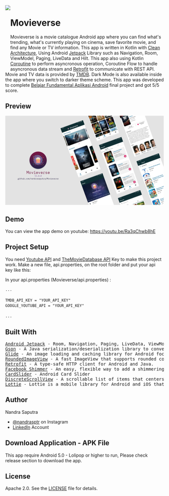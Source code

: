 <img height='200' src="app/src/main/res/mipmap-xxxhdpi/ic_movieverse.png" align="left">

# Movieverse
Movieverse is a movie catalogue Android app where you can find what's trending, what's currently playing on cinema, save favorite movie, and find any Movie or TV information. This app is written in Kotlin with <a href='https://blog.cleancoder.com/uncle-bob/2012/08/13/the-clean-architecture.html'>Clean Architecture</a>, Using Android <a href='https://developer.android.com/jetpack'>Jetpack</a> Library such as Navigation, Room, ViewModel, Paging, LiveData and Hilt. This app also using Kotlin <a href='https://github.com/Kotlin/kotlinx.coroutines'>Coroutine</a> to perform asyncronous operation, Coroutine Flow to handle asyncronous data stream and <a href='https://square.github.io/retrofit/'>Retrofit</a> to communicate with REST API. Movie and TV data is provided by <a href='https://www.themoviedb.org/'>TMDB</a>. Dark Mode is also available inside the app where you switch to darker theme scheme. This app was developed to complete <a href='https://www.dicoding.com/academies/14'>Belajar Fundamental Aplikasi Android</a> final project and got 5/5 score.

## Preview
<p float="center">
  <img src="docs/Movieverse%20App%20Presentation%20V2.png" width="1000" />
</p>

## Demo
You can view the app demo on youtube: https://youtu.be/Ra3qChwb8hE

## Project Setup

You need <a href='https://developers.google.com/youtube/v3/getting-started'>Youtube API</a> and <a href='https://www.themoviedb.org/documentation/api'>TheMovieDatabase API</a> Key to make this project work. Make a new file, api.properties, on the root folder and put your api key like this:

In your api.properties (Movieverse/api.properties) :

```xml
...

TMDB_API_KEY = "YOUR_API_KEY"
GOOGLE_YOUTUBE_API = "YOUR_API_KEY"

...
```

## Built With

<pre>
<a href='https://developer.android.com/jetpack'>Android Jetpack</a> - Room, Navigation, Paging, LiveData, ViewModel, Hilt etc.
<a href='https://github.com/google/gson'>Gson</a> - A Java serialization/deserialization library to convert Java Objects into JSON and back.
<a href='https://github.com/bumptech/glide'>Glide</a> - An image loading and caching library for Android focused on smooth scrolling.
<a href='https://github.com/vinc3m1/RoundedImageView'>RoundedImageView</a> - A fast ImageView that supports rounded corners, ovals, and circles.
<a href='https://square.github.io/retrofit/'>Retrofit</a> - A type-safe HTTP client for Android and Java.
<a href='https://github.com/facebook/shimmer-android'>Facebook Shimmer</a> - An easy, flexible way to add a shimmering effect to any view in an Android app.
<a href='https://github.com/IslamKhSh/CardSlider'>CardSlider</a> - Android Card Slider
<a href='https://github.com/yarolegovich/DiscreteScrollView'>DiscreteScrollView</a> - A scrollable list of items that centers the current element and provides easy-to-use APIs for cool item animations.
<a href='https://github.com/airbnb/lottie-android'>Lottie</a> - Lottie is a mobile library for Android and iOS that parses Adobe After Effects animations exported as json with Bodymovin and renders them natively on mobile.
</pre>

## Author

Nandra Saputra
* <a href='https://www.instagram.com/nandrasptr/'>@nandrasptr</a> on Instagram
* <a href='https://www.linkedin.com/in/nandra-saputra-b90b78157/'>LinkedIn</a> Account

## Download Application - APK File
This app require Android 5.0 - Lolipop or higher to run, Please check release section to download the app.

## License

Apache 2.0. See the <a href='https://github.com/nandrasaputra/Movieverse/blob/master/LICENSE'>LICENSE</a> file for details.

